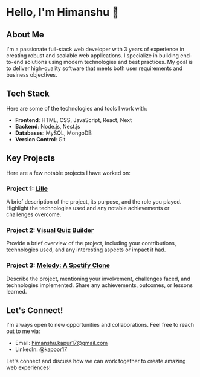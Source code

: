<!--
**kapoor17/kapoor17** is a ✨ _special_ ✨ repository because its `README.md` (this file) appears on your GitHub profile.

Here are some ideas to get you started:

- 🔭 I’m currently working on ...
- 🌱 I’m currently learning ...
- 👯 I’m looking to collaborate on ...
- 🤔 I’m looking for help with ...
- 💬 Ask me about ...
- 📫 How to reach me: ...
- 😄 Pronouns: ...
- ⚡ Fun fact: ...
-->
# Hello, I'm Himanshu 👋

## About Me
I'm a passionate full-stack web developer with 3 years of experience in creating robust and scalable web applications. I specialize in building end-to-end solutions using modern technologies and best practices. My goal is to deliver high-quality software that meets both user requirements and business objectives.

## Tech Stack
Here are some of the technologies and tools I work with:

- **Frontend**: HTML, CSS, JavaScript, React, Next
- **Backend**: Node.js, Nest.js
- **Databases**: MySQL, MongoDB
- **Version Control**: Git

## Key Projects
Here are a few notable projects I have worked on:

### Project 1: [Lille](https://github.com/a-design-guy/lille)
A brief description of the project, its purpose, and the role you played. Highlight the technologies used and any notable achievements or challenges overcome.

### Project 2: [Visual Quiz Builder](https://github.com/vashisth00/shopify-application-dashboard)
Provide a brief overview of the project, including your contributions, technologies used, and any interesting aspects or impact it had.

### Project 3: [Melody: A Spotify Clone](https://github.com/kapoor17/melody)
Describe the project, mentioning your involvement, challenges faced, and technologies implemented. Share any achievements, outcomes, or lessons learned.

## Let's Connect!
I'm always open to new opportunities and collaborations. Feel free to reach out to me via:

- Email: [himanshu.kapur17@gmail.com](mailto:himanshu.kapur17@gmail.com)
- LinkedIn: [@kapoor17](https://www.linkedin.com/in/kapoor17)

Let's connect and discuss how we can work together to create amazing web experiences!
